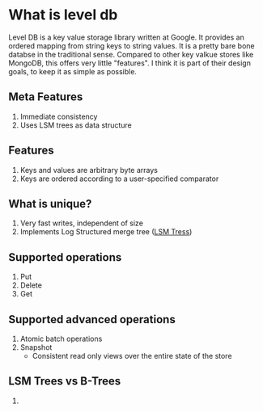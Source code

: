 
# What is level db

Level DB is a key value storage library written at Google. It provides an ordered mapping from 
string keys to string values. It is a pretty bare bone databse in the traditional sense. Compared to
other key valkue stores like MongoDB, this offers very little "features". I think it is part of their design goals, to keep it as simple as possible.


## Meta Features
1. Immediate consistency
2. Uses LSM trees as data structure

## Features
1. Keys and values are arbitrary byte arrays
2. Keys are ordered according to a user-specified comparator

## What is unique?

1. Very fast writes, independent of size
2. Implements Log Structured merge tree ([LSM Tress](https://en.wikipedia.org/wiki/Log-structured_merge-tree))

## Supported operations
1. Put
2. Delete
3. Get

## Supported advanced operations
1. Atomic batch operations
2. Snapshot
    - Consistent read only views over the entire state of the store

## LSM Trees vs B-Trees
1. 
